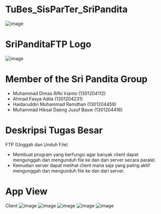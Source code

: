 # TuBes_SisParTer_SriPandita
![image](https://i.ibb.co/RcGRg8q/206999175-c74f7dbe-1f8d-471e-99aa-66da08a0e428.png)

# SriPanditaFTP Logo
![image](https://i.ibb.co/fHNVsMT/Sri-Pandita-FTP-Icon.png)

# Member of the Sri Pandita Group
- Muhammad Dimas Rifki Irianto      (1301204112)
- Ahmad Fasya Adila                 (1301204231)
- Haidaruddin Muhammad Ramdhan      (1301204459)
- Muhammad Hiksal Daeng Jusuf Bauw  (1301204416)

# Deskripsi Tugas Besar
FTP (Unggah dan Unduh File)
- Membuat program yang berfungsi agar banyak client dapat mengunggah dan mengunduh file ke dan dari server secara paralel.
- Kemudian server dapat melihat client mana saja yang paling aktif mengunggah dan mengunduh file ke dan dari server.  

# App View
Client
![image](https://i.ibb.co/DWyP6wn/image.png)
![image](https://i.ibb.co/d7Hgrft/image.png)
![image](https://i.ibb.co/rmbXGYd/image.png)
![image](https://i.ibb.co/BtrSWFt/image.png)
![image](https://i.ibb.co/j6MQTVt/image.png)
